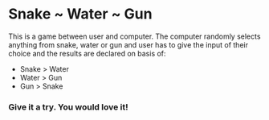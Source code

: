 # Snake ~ Water ~ Gun

This is a game between user and computer. The computer randomly selects anything from snake, water or gun and user has to give the input of their choice and the results are declared on basis of:

* Snake   >   Water
* Water   >   Gun
* Gun     >   Snake

### Give it a try. You would love it!
